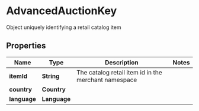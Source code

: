 

# AdvancedAuctionKey

Object uniquely identifying a retail catalog item

## Properties

| Name | Type | Description | Notes |
|------------ | ------------- | ------------- | -------------|
|**itemId** | **String** | The catalog retail item id in the merchant namespace |  |
|**country** | **Country** |  |  |
|**language** | **Language** |  |  |



